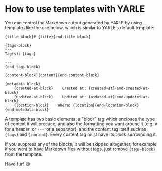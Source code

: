 # How to use templates with YARLE

You can control the Markdown output generated by YARLE by using templates like the one below, which is similar to YARLE's default template:

```
{title-block}# {title}{end-title-block}

{tags-block}
---
Tag(s): {tags}

---
{end-tags-block}

{content-block}{content}{end-content-block}

{metadata-block}
    {created-at-block}    Created at: {created-at}{end-created-at-block}
    {updated-at-block}    Updated at: {updated-at}{end-updated-at-block}
    {location-block}    Where: {location}{end-location-block}
{end-metadata-block}
```

A template has two basic elements, a "block" tag which encloses the type of content it will produce, and also the formatting you want around it (e.g. `#` for a header, or `---` for a separator), and the content tag itself such as `{tags}` and `{content}`. Every content tag must have its block surrounding it.

If you suppress any of the blocks, it will be skipped altogether, for example if you want to have Markdown files without tags, just romove `{tags-block}` from the template.

Have fun! 😃
